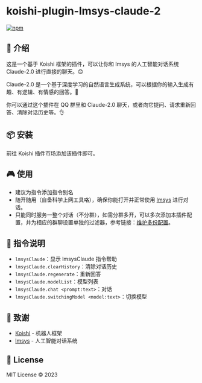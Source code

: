 # koishi-plugin-lmsys-claude-2

[![npm](https://img.shields.io/npm/v/koishi-plugin-lmsys-claude-2?style=flat-square)](https://www.npmjs.com/package/koishi-plugin-lmsys-claude-2)

## 🎈 介绍

这是一个基于 Koishi 框架的插件，可以让你和 lmsys 的人工智能对话系统 Claude-2.0 进行直接的聊天。😊

Claude-2.0 是一个基于深度学习的自然语言生成系统，可以根据你的输入生成有趣、有逻辑、有情感的回答。🤖

你可以通过这个插件在 QQ 群里和 Claude-2.0 聊天，或者向它提问、请求重新回答、清除对话历史等。👌

## 📦 安装

前往 Koishi 插件市场添加该插件即可。

## 🎮 使用

- 建议为指令添加指令别名
- 随开随用（自备科学上网工具咯），确保你能打开并正常使用 [lmsys](https://chat.lmsys.org/) 进行对话。
- 只能同时服务一整个对话（不分群），如需分群多开，可以多次添加本插件配置，并为相应的群聊设置单独的过滤器，参考链接：[维护多份配置](https://koishi.chat/zh-CN/manual/recipe/multiple.html#%E5%A4%9A%E5%AE%9E%E4%BE%8B)。

## 📝 指令说明

- `lmsysClaude`：显示 lmsysClaude 指令帮助
- `lmsysClaude.clearHistory`：清除对话历史
- `lmsysClaude.regenerate`：重新回答
- `lmsysClaude.modelList`：模型列表
- `lmsysClaude.chat <prompt:text>`：对话
- `lmsysClaude.switchingModel <model:text>`：切换模型

## 🙏 致谢

* [Koishi](https://koishi.chat/) - 机器人框架
* [lmsys](https://lmsys.org/) - 人工智能对话系统

## 📄 License

MIT License © 2023